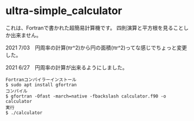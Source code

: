 # ultra-simple_calculator
これは、Fortranで書かれた超簡易計算機です。
四則演算と平方根を見ることしか出来ません。

2021 7/03　円周率の計算(πr^2)から円の面積(πr^2)ってな感じでちょっと変更した。

2021 6/27　円周率の計算が出来るようにしました。

```
Fortranコンパイラーインストール
$ sudo apt install gfortran
コンパイル
$ gfortran -Ofast -march=native -fbackslash calculator.f90 -o calculator
実行
$ ./calculator
```
